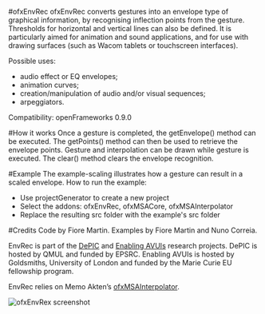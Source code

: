 #ofxEnvRec
ofxEnvRec converts gestures into an envelope type of graphical information, by recognising inflection points from the gesture. Thresholds for horizontal and vertical lines can also be defined. It is particularly aimed for animation and sound applications, and for use with drawing surfaces (such as Wacom tablets or touchscreen interfaces). 

Possible uses:
- audio effect or EQ envelopes;
- animation curves;
- creation/manipulation of audio and/or visual sequences;
- arpeggiators.

Compatibility: openFrameworks 0.9.0

#How it works
Once a gesture is completed, the getEnvelope() method can be executed. 
The getPoints() method can then be used to retrieve the envelope points. 
Gesture and interpolation can be drawn while gesture is executed. 
The clear() method clears the envelope recognition.

#Example
The example-scaling illustrates how a gesture can result in a scaled envelope.
How to run the example:
- Use projectGenerator to create a new project
- Select the addons: ofxEnvRec, ofxMSACore, ofxMSAInterpolator 
- Replace the resulting src folder with the example's src folder

#Credits
Code by Fiore Martin. Examples by Fiore Martin and Nuno Correia.

EnvRec is part of the <a href="http://depic.eecs.qmul.ac.uk">DePIC</a> and <a href="http://avuis.goldsmithsdigital.com">Enabling AVUIs</a> research projects. DePIC is hosted by QMUL and funded by EPSRC. Enabling AVUIs is hosted by Goldsmiths, University of London and funded by the Marie Curie EU fellowship program.

EnvRec relies on Memo Akten’s <a href="http://www.memo.tv/ofxmsainterpolator/">ofxMSAInterpolator</a>.

![ofxEnvRex screenshot](http://www.nunocorreia.com/wp-content/uploads/2015/12/EnvRec.png)


